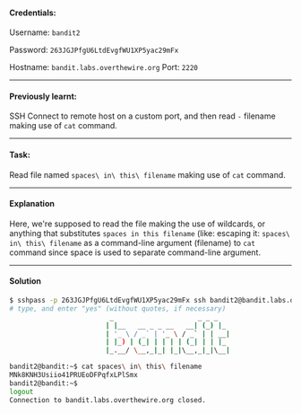#### Credentials:
Username: `bandit2`

Password: `263JGJPfgU6LtdEvgfWU1XP5yac29mFx`

Hostname: `bandit.labs.overthewire.org`
Port: `2220`

---
#### Previously learnt:
SSH Connect to remote host on a custom port, and then read `-` filename making use of `cat` command.

---
#### Task:

Read file named `spaces\ in\ this\ filename` making use of `cat` command.

---
#### Explanation

Here, we're supposed to read the file making the use of wildcards, or anything that substitutes `spaces in this filename` (like: escaping it: `spaces\ in\ this\ filename` as a command-line argument (filename) to `cat` command since space is used to separate command-line argument.

---
#### Solution
```bash
$ sshpass -p 263JGJPfgU6LtdEvgfWU1XP5yac29mFx ssh bandit2@bandit.labs.overthewire.org -p 2220
# type, and enter "yes" (without quotes, if necessary)
                         _                     _ _ _
                        | |__   __ _ _ __   __| (_) |_
                        | '_ \ / _` | '_ \ / _` | | __|
                        | |_) | (_| | | | | (_| | | |_
                        |_.__/ \__,_|_| |_|\__,_|_|\__|

bandit2@bandit:~$ cat spaces\ in\ this\ filename
MNk8KNH3Usiio41PRUEoDFPqfxLPlSmx
bandit2@bandit:~$
logout
Connection to bandit.labs.overthewire.org closed.
```
